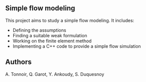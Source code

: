 ## Simple flow modeling

This project aims to study a simple flow modeling. It includes:
- Defining the assumptions
- Finding a suitable weak formulation
- Working on the finite element method
- Implementing a C++ code to provide a simple flow simulation

## Authors
A. Tonnoir, Q. Garot, Y. Ankoudy, S. Duquesnoy
